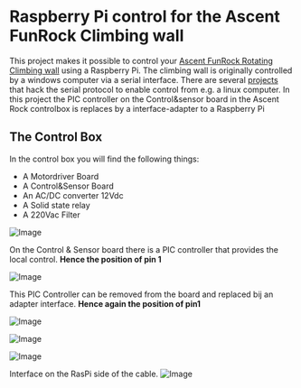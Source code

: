 # Raspberry Pi control for the Ascent FunRock Climbing wall
This project makes it possible to control your [Ascent FunRock Rotating Climbing wall](https://www.youtube.com/watch?v=9913A6JC2e4) using a Raspberry Pi.
The climbing wall is originally controlled by a windows computer via a serial interface.
There are several [projects](https://github.com/james-schaefer/climbing_wall) that hack the serial protocol to enable control from e.g. a linux computer. 
In this project the PIC controller on the Control&sensor board in the Ascent Rock controlbox is replaces by a interface-adapter to a Raspberry Pi

## The Control Box 
In the control box you will find the following things:
+ A Motordriver Board
+ A Control&Sensor Board
+ An AC/DC converter 12Vdc
+ A Solid state relay
+ A 220Vac Filter
  
![Image](https://github.com/user-attachments/assets/920325ef-27a8-4f6d-b610-b1c8df46e19a)

On the Control & Sensor board there is a PIC controller that provides the local control.
**Hence the position of pin 1**

![Image](https://github.com/user-attachments/assets/00076dc4-0fa1-4953-9959-155c7547caa8)

This PIC Controller can be removed from the board and replaced bij an adapter interface.
**Hence again the position of pin1**

![Image](https://github.com/user-attachments/assets/c846731c-421d-4253-84c1-664b64dce70d)

![Image](https://github.com/user-attachments/assets/e970b072-6869-4e7e-af19-e41e519ca6de)

![Image](https://github.com/user-attachments/assets/c3dd3c93-2739-42d3-b39b-0a7e3bd388ef)

Interface on the RasPi side of the cable.
![Image](https://github.com/user-attachments/assets/f44d5229-a0ef-4c90-9e75-f0dc811b8678)

